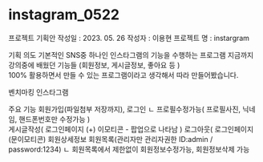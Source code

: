 # instagram_0522

프로젝트 기획안
작성일 : 2023. 05. 26
작성자 : 이용현
프로젝트 명 : instargram

기획 의도 
기본적인 SNS중 하나인 인스타그램의 기능을 수행하는 프로그램 
지금까지 강의중에 배웠던 기능들 (회원정보, 게시글정보, 좋아요 등 )  
100% 활용하면서 만들 수 있는 프로그램이라고 생각해서 따라 만들어봤습니다. 

벤치마킹
인스타그램 

주요 기능 
회원가입(파일첨부 저장까지), 
로그인
ㄴ 프로필수정가능( 프로필사진, 닉네임, 핸드폰번호만 수정가능 )  
게시글작성( 로그인페이지 (+) 이모티콘 - 팝업으로 나타남 )
로그아웃( 로그인페이지 (문이모티콘) 
회원상세정보
회원목록(관리자만 관리자권한 ID:admin / password:1234)
ㄴ 회원목록에서 제한없이 회원정보수정가능, 회원정보삭제 가능 



